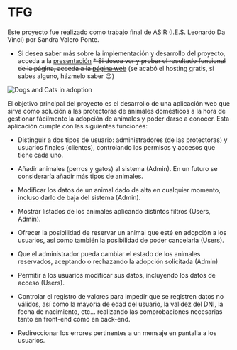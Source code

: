 # TFG

Este proyecto fue realizado como trabajo final de ASIR (I.E.S. Leonardo Da Vinci) por Sandra Valero Ponte.


* Si desea saber más sobre la implementación y desarrollo del proyecto, acceda a la [presentación](https://drive.google.com/file/d/1JQRgGv0vatO1bLdfIpAx2Twlax7jcO06/view?usp=sharing)
~~* Si desea ver y probar el resultado funcional de la página, acceda a la [página web](https://proyecto-tfg.herokuapp.com/)~~ (se acabó el hosting gratis, si sabes alguno, házmelo saber 😉)

![Dogs and Cats in adoption](https://i.imgur.com/uRY1Tjo.png)


El objetivo principal del proyecto es el desarrollo de una aplicación web que sirva como solución a las protectoras de animales domésticos a la hora de gestionar fácilmente la adopción de animales y poder darse a conocer. Esta aplicación cumple con las siguientes funciones: 

* Distinguir a dos tipos de usuario: administradores (de las protectoras) y usuarios finales (clientes), controlando los permisos y accesos que tiene cada uno.

* Añadir animales (perros y gatos) al sistema (Admin). En un futuro se consideraría añadir más tipos de animales.

* Modificar los datos de un animal dado de alta en cualquier momento, incluso darlo de baja del sistema (Admin). 

* Mostrar listados de los animales aplicando distintos filtros (Users, Admin).

* Ofrecer la posibilidad de reservar un animal que esté en adopción a los usuarios, así como también la posibilidad de poder cancelarla (Users). 

* Que el administrador pueda cambiar el estado de los animales reservados, aceptando o rechazando la adopción solicitada (Admin)

* Permitir a los usuarios modificar sus datos, incluyendo los datos de acceso (Users).

* Controlar el registro de valores para impedir que se registren datos no válidos, así como la mayoría de edad del usuario, la validez del DNI, la fecha de nacimiento, etc… realizando las comprobaciones necesarias tanto en front-end como en back-end.

* Redireccionar los errores pertinentes a un mensaje en pantalla a los usuarios.




